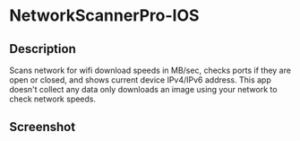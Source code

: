 # NetworkScannerPro-IOS

## Description 
Scans network for wifi download speeds in MB/sec, checks ports if they are open or closed, and shows current device IPv4/IPv6 address. This app doesn't collect any data only downloads an image using your network to check network speeds. 

## Screenshot 

